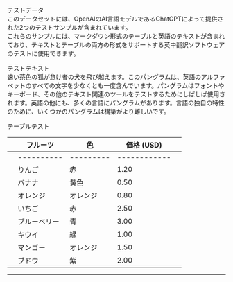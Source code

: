 テストデータ  
このデータセットには、OpenAIのAI言語モデルであるChatGPTによって提供された2つのテストサンプルが含まれています。  
これらのサンプルには、マークダウン形式のテーブルと英語のテキストが含まれており、テキストとテーブルの両方の形式をサポートする英中翻訳ソフトウェアのテストに使用できます。  

テストテキスト  
速い茶色の狐が怠け者の犬を飛び越えます。このパングラムは、英語のアルファベットのすべての文字を少なくとも一度含んでいます。パングラムはフォントやキーボード、その他のテキスト関連のツールをテストするためにしばしば使用されます。英語の他にも、多くの言語にパングラムがあります。言語の独自の特性のために、いくつかのパングラムは構築がより難しいです。  

テーブルテスト

|  | フルーツ | 色 | 価格 (USD) |  |
| --- | --- | --- | --- | --- |
|  | ---------- | --------- | ------------ |  |
|  | りんご | 赤 | 1.20 |  |
|  | バナナ | 黄色 | 0.50 |  |
|  | オレンジ | オレンジ | 0.80 |  |
|  | いちご | 赤 | 2.50 |  |
|  | ブルーベリー | 青 | 3.00 |  |
|  | キウイ | 緑 | 1.00 |  |
|  | マンゴー | オレンジ | 1.50 |  |
|  | ブドウ | 紫 | 2.00 |  |

---

